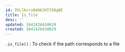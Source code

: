```yaml
---
id: TKLlKcro0dA6JHTJS0gBE
title: Is_file
desc: ''
updated: 1641426410629
created: 1641426410629
---
```


`.is_file()` : To check if the path corresponds to a file
